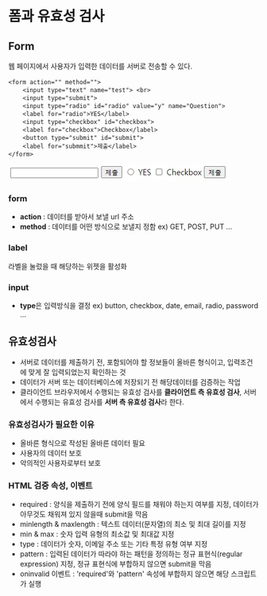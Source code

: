# 폼과 유효성 검사
## Form
웹 페이지에서 사용자가 입력한 데이터를 서버로 전송할 수 있다.
```
<form action="" method="">
    <input type="text" name="test"> <br>
    <input type="submit">
    <input type="radio" id="radio" value="y" name="Question">
    <label for="radio">YES</label>
    <input type="checkbox" id="checkbox"> 
    <label for="checkbox">Checkbox</label>
    <button type="submit" id="submit">
    <label for="submmit">제출</label>
</form>
```
![form](form.jpg)

### form
+ **action** : 데이터를 받아서 보낼 url 주소
+ **method** : 데이터를 어떤 방식으로 보낼지 정함
ex) GET, POST, PUT ...

### label
라벨을 눌렀을 때 해당하는 위젯을 활성화

### input
+ **type**은 입력방식을 결정
ex) button, checkbox, date, email, radio, password ...


## 유효성검사
+ 서버로 데이터를 제출하기 전, 포함되어야 할 정보들이 올바른 형식이고, 입력조건에 맞게 잘 입력되었는지 확인하는 것
+ 데이터가 서버 또는 데이터베이스에 저장되기 전 해당데이터를 검증하는 작업
+ 클라이언트 브라우저에서 수행되는 유효성 검사를 **클라이언트 측 유효성 검사**, 서버에서 수행되는 유효성 검사를 **서버 측 유효성 검사**라 한다.

### 유효성검사가 필요한 이유
+ 올바른 형식으로 작성된 올바른 데이터 필요
+ 사용자의 데이터 보호
+ 악의적인 사용자로부터 보호

### HTML 검증 속성, 이벤트
+ required : 양식을 제출하기 전에 양식 필드를 채워야 하는지 여부를 지정, 데이터가 아무것도 채워져 있지 않을때 submit을 막음
+ minlength & maxlength : 텍스트 데이터(문자열)의 최소 및 최대 길이를 지정
+ min & max : 숫자 입력 유형의 최소값 및 최대값 지정
+ type : 데이터가 숫자, 이메일 주소 또는 기타 특정 유형 여부 지정
+ pattern : 입력된 데이터가 따라야 하는 패턴을 정의하는 정규 표현식(regular expression) 지정, 정규 표현식에 부합하지 않으면 submit을 막음
+ oninvalid 이벤트 : 'required'와 'pattern' 속성에 부합하지 않으면 해당 스크립트가 실행